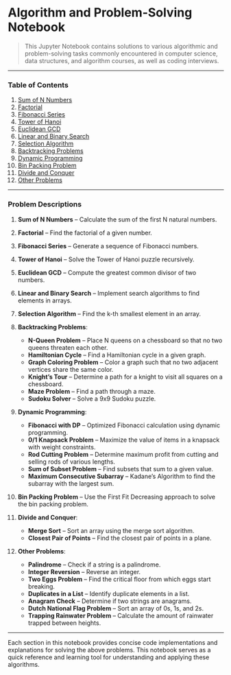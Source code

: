 # Algorithm and Problem-Solving Notebook

> This Jupyter Notebook contains solutions to various algorithmic and problem-solving tasks commonly encountered in computer science, data structures, and algorithm courses, as well as coding interviews.

---

### Table of Contents
1. [Sum of N Numbers](#sum-of-n-numbers)
2. [Factorial](#factorial)
3. [Fibonacci Series](#fibonacci-series)
4. [Tower of Hanoi](#tower-of-hanoi)
5. [Euclidean GCD](#euclidean-gcd)
6. [Linear and Binary Search](#linear-and-binary-search)
7. [Selection Algorithm](#selection-algorithm)
8. [Backtracking Problems](#backtracking-problems)
9. [Dynamic Programming](#dynamic-programming)
10. [Bin Packing Problem](#bin-packing-problem)
11. [Divide and Conquer](#divide-and-conquer)
12. [Other Problems](#other-problems)

---

### Problem Descriptions

1. **Sum of N Numbers** – Calculate the sum of the first N natural numbers.
2. **Factorial** – Find the factorial of a given number.
3. **Fibonacci Series** – Generate a sequence of Fibonacci numbers.
4. **Tower of Hanoi** – Solve the Tower of Hanoi puzzle recursively.
5. **Euclidean GCD** – Compute the greatest common divisor of two numbers.
6. **Linear and Binary Search** – Implement search algorithms to find elements in arrays.
7. **Selection Algorithm** – Find the k-th smallest element in an array.
8. **Backtracking Problems**:
   - **N-Queen Problem** – Place N queens on a chessboard so that no two queens threaten each other.
   - **Hamiltonian Cycle** – Find a Hamiltonian cycle in a given graph.
   - **Graph Coloring Problem** – Color a graph such that no two adjacent vertices share the same color.
   - **Knight’s Tour** – Determine a path for a knight to visit all squares on a chessboard.
   - **Maze Problem** – Find a path through a maze.
   - **Sudoku Solver** – Solve a 9x9 Sudoku puzzle.

9. **Dynamic Programming**:
   - **Fibonacci with DP** – Optimized Fibonacci calculation using dynamic programming.
   - **0/1 Knapsack Problem** – Maximize the value of items in a knapsack with weight constraints.
   - **Rod Cutting Problem** – Determine maximum profit from cutting and selling rods of various lengths.
   - **Sum of Subset Problem** – Find subsets that sum to a given value.
   - **Maximum Consecutive Subarray** – Kadane’s Algorithm to find the subarray with the largest sum.

10. **Bin Packing Problem** – Use the First Fit Decreasing approach to solve the bin packing problem.

11. **Divide and Conquer**:
    - **Merge Sort** – Sort an array using the merge sort algorithm.
    - **Closest Pair of Points** – Find the closest pair of points in a plane.

12. **Other Problems**:
    - **Palindrome** – Check if a string is a palindrome.
    - **Integer Reversion** – Reverse an integer.
    - **Two Eggs Problem** – Find the critical floor from which eggs start breaking.
    - **Duplicates in a List** – Identify duplicate elements in a list.
    - **Anagram Check** – Determine if two strings are anagrams.
    - **Dutch National Flag Problem** – Sort an array of 0s, 1s, and 2s.
    - **Trapping Rainwater Problem** – Calculate the amount of rainwater trapped between heights.

---

Each section in this notebook provides concise code implementations and explanations for solving the above problems. This notebook serves as a quick reference and learning tool for understanding and applying these algorithms.
